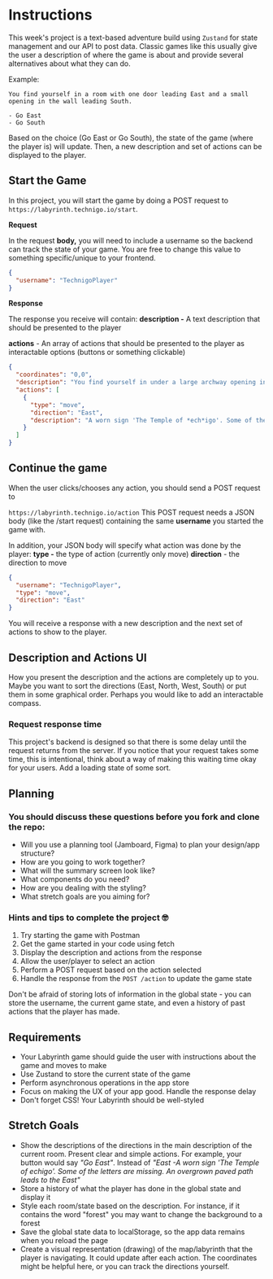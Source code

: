 # Instructions
This week's project is a text-based adventure build using `Zustand` for state management and our API to post data. Classic games like this usually give the user a description of where the game is about and provide several alternatives about what they can do.

Example:

```text
You find yourself in a room with one door leading East and a small
opening in the wall leading South.

- Go East
- Go South
```

Based on the choice (Go East or Go South), the state of the game (where the player is) will update. Then, a new description and set of actions can be displayed to the player.

## Start the Game

In this project, you will start the game by doing a POST request to `https://labyrinth.technigo.io/start`.

**Request**

In the request **body,** you will need to include a username so the backend can track the state of your game. You are free to change this value to something specific/unique to your frontend.

```json
{
  "username": "TechnigoPlayer"
}
```

**Response**

The response you receive will contain:
**description -** A text description that should be presented to the player

**actions** - An array of actions that should be presented to the player as interactable options (buttons or something clickable)

```json
{
  "coordinates": "0,0",
  "description": "You find yourself in under a large archway opening into a cavern.  A sense of purpose fills you.",
  "actions": [
    {
      "type": "move",
      "direction": "East",
      "description": "A worn sign 'The Temple of *ech*igo'. Some of the letters are missing. An overgrown paved path leads to the East"
    }
  ]
}
```

## Continue the game

When the user clicks/chooses any action, you should send a POST request to

`https://labyrinth.technigo.io/action`
This POST request needs a JSON body (like the /start request) containing the same **username** you started the game with.

In addition, your JSON body will specify what action was done by the player:
**type -** the type of action (currently only move)
**direction** - the direction to move

```json
{
  "username": "TechnigoPlayer",
  "type": "move",
  "direction": "East"
}
```

You will receive a response with a new description and the next set of actions to show to the player.


## Description and Actions UI

How you present the description and the actions are completely up to you. Maybe you want to sort the directions (East, North, West, South) or put them in some graphical order. Perhaps you would like to add an interactable compass.

### Request response time

This project's backend is designed so that there is some delay until the request returns from the server. If you notice that your request takes some time, this is intentional, think about a way of making this waiting time okay for your users. Add a loading state of some sort.

## Planning

### You should discuss these questions before you fork and clone the repo:

- Will you use a planning tool (Jamboard, Figma) to plan your design/app structure?
- How are you going to work together?
- What will the summary screen look like?
- What components do you need?
- How are you dealing with the styling?
- What stretch goals are you aiming for?


### Hints and tips to complete the project 🤓

1. Try starting the game with Postman
2. Get the game started in your code using fetch
3. Display the description and actions from the response
4. Allow the user/player to select an action
5. Perform a POST request based on the action selected
6. Handle the response from the `POST /action` to update the game state

Don't be afraid of storing lots of information in the global state - you can store the username, the current game state, and even a history of past actions that the player has made.

## Requirements
- Your Labyrinth game should guide the user with instructions about the game and moves to make
- Use Zustand to store the current state of the game
- Perform asynchronous operations in the app store
- Focus on making the UX of your app good. Handle the response delay
- Don't forget CSS! Your Labyrinth should be well-styled


## Stretch Goals
- Show the descriptions of the directions in the main description of the current room. Present clear and simple actions. For example, your button would say *"Go East"*.  Instead of *"East -A worn sign 'The Temple of *ech*igo'. Some of the letters are missing. An overgrown paved path leads to the East"*
- Store a history of what the player has done in the global state and display it
- Style each room/state based on the description. For instance, if it contains the word "forest" you may want to change the background to a forest
- Save the global state data to localStorage, so the app data remains when you reload the page
- Create a visual representation (drawing) of the map/labyrinth that the player is navigating. It could update after each action. The coordinates might be helpful here, or you can track the directions yourself.
